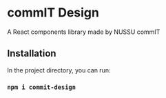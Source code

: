 # commIT Design

A React components library made by NUSSU commIT

## Installation

In the project directory, you can run:

### `npm i commit-design`
